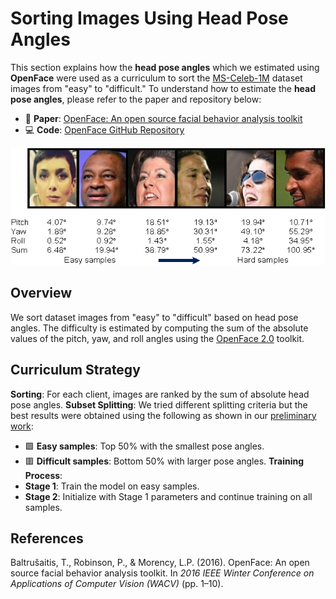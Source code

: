 <!-- # Sorting Images Using Head Pose Angles

This repository introduces a curriculum learning framework for Federated Face Recognition (FR) based on **head pose difficulty ranking (HR)**.

Paper: [OpenFace paper](https://ieeexplore.ieee.org/abstract/document/7477553)
Code: [OpenFace repository](https://github.com/TadasBaltrusaitis/OpenFace)

<img src="HeadPose_sort.png"> 

## Overview

In this design, we sort the dataset images from **easy to difficult** based on **head pose angles**. The difficulty is estimated using the **sum of the absolute values** of the **pitch**, **yaw**, and **roll** angles of the head pose, as illustrated in **Figure 4**.

### Dataset & Pose Estimation

- The FR model is trained using a subset of the **MS-Celeb-1M** dataset [49].
- **OpenFace 2.2.0** is used to estimate head pose angles (pitch, yaw, roll) for each identity.
- This version improves upon **OpenFace 2.0** [50].

### Data Analysis

- **Figure 5** shows histograms of the absolute head pose angles and their sum.
  - **Yaw** angles have the widest distribution.
  - **Roll** angles are mostly under 10°.
  - Only about **1% of images** have a total absolute head pose angle exceeding **50°**.

### Curriculum Strategy

1. **Sorting**: For each client, images are ranked based on the total absolute head pose angle.
2. **Subset Splitting**: Images are divided into:
   - **Easy samples**: Top 50% with the smallest pose angles.
   - **Difficult samples**: Bottom 50% with larger pose angles.
3. **Training Process**:
   - **Stage 1**: Train on easy samples.
   - **Stage 2**: Use model parameters from Stage 1 as initialization and train on all samples.

This training pipeline is illustrated in **Algorithm 1** and **Figure 3**.

## References

- [49] MS-Celeb-1M Dataset  
- [50] OpenFace 2.0 -->

# Sorting Images Using Head Pose Angles

This section explains how the **head pose angles** which we estimated using **OpenFace** were used as a curriculum to sort the [MS-Celeb-1M](https://doi.org/10.1007/978-3-319-46487-9_6) dataset images from "easy" to "difficult." To understand how to estimate the **head pose angles**, please refer to the paper and repository below:

- 📄 **Paper**: [OpenFace: An open source facial behavior analysis toolkit](https://ieeexplore.ieee.org/abstract/document/7477553)  
- 💻 **Code**: [OpenFace GitHub Repository](https://github.com/TadasBaltrusaitis/OpenFace)

<img src="HeadPose_sort.png" alt="Head Pose Sorting Visualization">

## Overview

We sort dataset images from "easy" to "difficult" based on head pose angles. The difficulty is estimated by computing the sum of the absolute values of the pitch, yaw, and roll angles using the [OpenFace 2.0](https://github.com/TadasBaltrusaitis/OpenFace) toolkit.

## Curriculum Strategy

**Sorting**: For each client, images are ranked by the sum of absolute head pose angles.
**Subset Splitting**:
We tried different splitting criteria but the best results were obtained using the following as shown in our [preliminary work](https://www.scitepress.org/Papers/2024/125740/125740.pdf):
   - 🟩 **Easy samples**: Top 50% with the smallest pose angles.
   - 🟥 **Difficult samples**: Bottom 50% with larger pose angles.
**Training Process**:
   - **Stage 1**: Train the model on easy samples.
   - **Stage 2**: Initialize with Stage 1 parameters and continue training on all samples.

## References

Baltrušaitis, T., Robinson, P., & Morency, L.P. (2016). OpenFace: An open source facial behavior analysis toolkit. In *2016 IEEE Winter Conference on Applications of Computer Vision (WACV)* (pp. 1–10).
